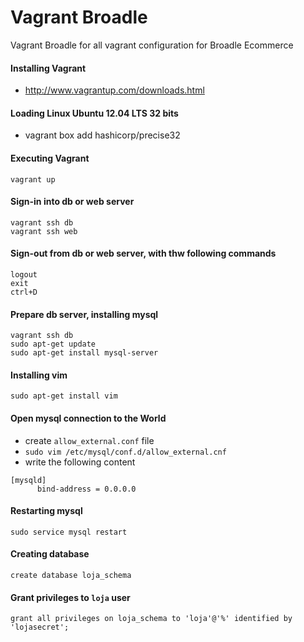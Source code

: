 # Vagrant Broadle
Vagrant Broadle for all vagrant configuration for Broadle Ecommerce


#### Installing Vagrant
* http://www.vagrantup.com/downloads.html

#### Loading Linux Ubuntu 12.04 LTS 32 bits
* vagrant box add hashicorp/precise32

#### Executing Vagrant
``` 
vagrant up
```

#### Sign-in into db or web server
``` 
vagrant ssh db
vagrant ssh web
``` 

#### Sign-out from db or web server, with thw following commands
```
logout
exit
ctrl+D
```

#### Prepare db server, installing mysql
```
vagrant ssh db
sudo apt-get update
sudo apt-get install mysql-server
```

#### Installing vim
```
sudo apt-get install vim
```

#### Open mysql connection to the World 
* create `allow_external.conf` file
* `sudo vim /etc/mysql/conf.d/allow_external.cnf`
* write the following content

```
[mysqld]
      bind-address = 0.0.0.0
```

#### Restarting mysql
```
sudo service mysql restart
```

#### Creating database
```
create database loja_schema
```

#### Grant privileges to `loja` user
```
grant all privileges on loja_schema to 'loja'@'%' identified by 'lojasecret';
```


